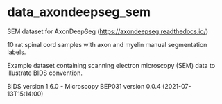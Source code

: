 # data_axondeepseg_sem
SEM dataset for AxonDeepSeg (https://axondeepseg.readthedocs.io/)

10 rat spinal cord samples with axon and myelin manual segmentation labels.

Example dataset containing scanning electron microscopy (SEM) data to illustrate BIDS convention.

BIDS version 1.6.0 - Microscopy BEP031 version 0.0.4 (2021-07-13T15:14:00)
